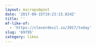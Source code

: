 ```yaml
---
layout: micropubpost
date: '2017-09-15T19:23:15.824Z'
title: ''
mf-like-of:
  - 'https://cleverdevil.io/2017/today'
slug: '69795'
category: likes
---
```

